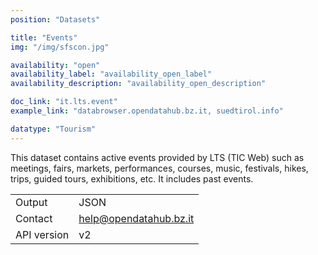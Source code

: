 ```yaml
---
position: "Datasets"

title: "Events"
img: "/img/sfscon.jpg"

availability: "open"
availability_label: "availability_open_label"
availability_description: "availability_open_description"

doc_link: "it.lts.event"
example_link: "databrowser.opendatahub.bz.it, suedtirol.info"

datatype: "Tourism"
---
```


This dataset contains active events provided by LTS (TIC Web) such as meetings, fairs, markets, performances, courses, music, festivals, hikes, trips, guided tours, exhibitions, etc. It includes past events.

|             |                        |
| :---------- | ---------------------- |
| Output      | JSON                   |
| Contact     | help@opendatahub.bz.it |
| API version | v2                     |
